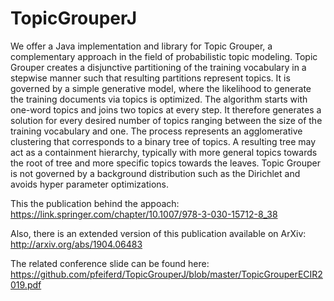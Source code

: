 # TopicGrouperJ
We offer a Java implementation and library for Topic Grouper, a complementary approach in the field of
probabilistic topic modeling.  Topic Grouper creates a disjunctive
partitioning of the training vocabulary in a stepwise manner such that
resulting partitions represent topics.  It is governed by a simple
generative model, where the likelihood to generate the training
documents via topics is optimized.  The algorithm starts with one-word
topics and joins two topics at every step. It therefore generates a
solution for every desired number of topics ranging between the size
of the training vocabulary and one. The process represents an
agglomerative clustering that corresponds to a binary tree of topics. A
resulting tree may act as a containment hierarchy, typically with more
general topics towards the root of tree and more specific topics
towards the leaves. Topic Grouper is not governed by a background
distribution such as the Dirichlet and avoids hyper parameter
optimizations.

This the publication behind the appoach:
https://link.springer.com/chapter/10.1007/978-3-030-15712-8_38

Also, there is an extended version of this publication available on ArXiv:
http://arxiv.org/abs/1904.06483

The related conference slide can be found here:
https://github.com/pfeiferd/TopicGrouperJ/blob/master/TopicGrouperECIR2019.pdf
